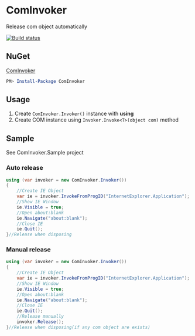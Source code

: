 # ComInvoker

Release com object automatically

[![Build status](https://ci.appveyor.com/api/projects/status/cvt76spkwkms0ytg?svg=true)](https://ci.appveyor.com/project/mitaken/cominvoker)


## NuGet

[ComInvoker](https://www.nuget.org/packages/ComInvoker/)
```powershell
PM> Install-Package ComInvoker
```

## Usage

1. Create `ComInvoker.Invoker()` instance with __using__
1. Create COM instance using `Invoker.Invoke<T>(object com)` method

## Sample

See ComInvoker.Sample project

### Auto release

```csharp
using (var invoker = new ComInvoker.Invoker())
{
    //Create IE Object
    var ie = invoker.InvokeFromProgID("InternetExplorer.Application");
    //Show IE Window
    ie.Visible = true;
    //Open about:blank
    ie.Navigate("about:blank");
    //Close IE
    ie.Quit();
}//Release when disposing
```


### Manual release

```csharp
using (var invoker = new ComInvoker.Invoker())
{
    //Create IE Object
    var ie = invoker.InvokeFromProgID("InternetExplorer.Application");
    //Show IE Window
    ie.Visible = true;
    //Open about:blank
    ie.Navigate("about:blank");
    //Close IE
    ie.Quit();
    //Release manually
    invoker.Release();
}//Release when disposing(if any com object are exists)
```

